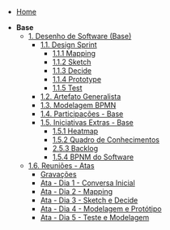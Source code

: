 <!-- docs/_sidebar.md -->

- [Home](/)
<!-- - [Projetos](/docs/Projeto/Projeto.md) -->

- **Base**
  - [1. Desenho de Software (Base)](/Base/1.Base.md)
    - [1.1. Design Sprint](/Base/1.1.DesignSprint.md)
      - [1.1.1 Mapping](/Base/1.1.1.Mapping.md)
      - [1.1.2 Sketch](/Base/1.1.2.Sketch.md)
      - [1.1.3 Decide](/Base/1.1.3.Decide.md)
      - [1.1.4 Prototype](/Base/1.1.4.Prototype.md)
      - [1.1.5 Test](/Base/1.1.5.DesignSprintTestes.md)
    - [1.2. Artefato Generalista](/Base/1.2.ArtefatoGeneralista.md)
    - [1.3. Modelagem BPMN](/Base/1.3.ModelagemBPMN.md)
    - [1.4. Participações - Base](/Base/1.4.ParticipacoesBase.md)
    - [1.5. Iniciativas Extras - Base](/Base/1.5.IniciativasExtras.md)
      - [1.5.1 Heatmap](/Base/Extra/heatmap.md)
      - [1.5.2 Quadro de Conhecimentos](/Base/Extra/quadro-de-conhecimentos.md)
      - [2.5.3 Backlog](/Base/Extra/backlog.md)
      - [1.5.4 BPNM do Software](/Base/Extra/1.3.1.BPNMProjeto.md)
  - [1.6. Reuniões - Atas](/Base/Reuniões/Atas/Gravações.md)
      - [Gravações](/Base/Reuniões/Atas/Gravações.md)
      - [Ata - Dia 1 - Conversa Inicial](/Base/Reuniões/Atas/Ata.31.03.2025.md)
      - [Ata - Dia 2 - Mapping](/Base/Reuniões/Atas/Ata.01.04.2025.md)
      - [Ata - Dia 3 - Sketch e Decide](/Base/Reuniões/Atas/Ata.03.04.2025.md)
      - [Ata - Dia 4 - Modelagem e Protótipo](/Base/Reuniões/Atas/Ata.08.04.2025.md)
      - [Ata - Dia 5 - Teste e Modelagem](/Base/Reuniões/Atas/Ata.10.04.2025.md)